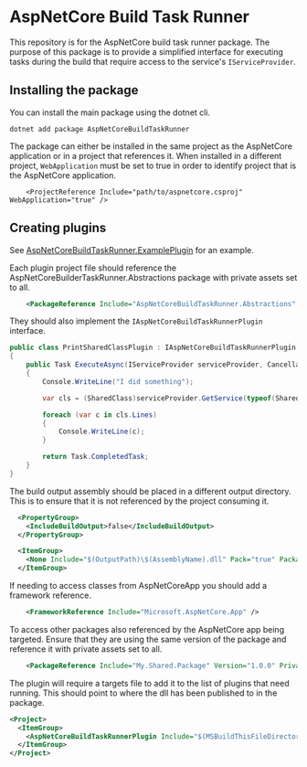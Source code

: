# AspNetCore Build Task Runner

This repository is for the AspNetCore build task runner package. The purpose of this package is to provide a simplified interface for executing tasks during the build that require access to the service's `IServiceProvider`.

## Installing the package

You can install the main package using the dotnet cli.
```
dotnet add package AspNetCoreBuildTaskRunner
```

The package can either be installed in the same project as the AspNetCore application or in a project that references it. When installed in a different project, `WebApplication` must be set to true in order to identify project that is the AspNetCore application.

```
    <ProjectReference Include="path/to/aspnetcore.csproj" WebApplication="true" />
```

## Creating plugins

See [AspNetCoreBuildTaskRunner.ExamplePlugin](test/AspNetCoreBuildTaskRunner.ExamplePlugin) for an example.

Each plugin project file should reference the AspNetCoreBuilderTaskRunner.Abstractions package with private assets set to all.

```xml
    <PackageReference Include="AspNetCoreBuildTaskRunner.Abstractions" Version="1.0.0" PrivateAssets="all" />
```

They should also implement the `IAspNetCoreBuildTaskRunnerPlugin` interface.

```csharp
public class PrintSharedClassPlugin : IAspNetCoreBuildTaskRunnerPlugin
{
    public Task ExecuteAsync(IServiceProvider serviceProvider, CancellationToken cancellationToken)
    {
        Console.WriteLine("I did something");

        var cls = (SharedClass)serviceProvider.GetService(typeof(SharedClass))!;

        foreach (var c in cls.Lines)
        {
            Console.WriteLine(c);
        }

        return Task.CompletedTask;
    }
}
```

The build output assembly should be placed in a different output directory. This is to ensure that it is not referenced by the project consuming it.

```xml
  <PropertyGroup>
    <IncludeBuildOutput>false</IncludeBuildOutput>
  </PropertyGroup>

  <ItemGroup>
    <None Include="$(OutputPath)\$(AssemblyName).dll" Pack="true" PackagePath="aspnetcorebuildtaskrunnerplugin" Visible="false" />
  </ItemGroup>
```

If needing to access classes from AspNetCoreApp you should add a framework reference.

```xml
    <FrameworkReference Include="Microsoft.AspNetCore.App" />
```

To access other packages also referenced by the AspNetCore app being targeted. Ensure that they are using the same version of the package and reference it with private assets set to all.

```xml
    <PackageReference Include="My.Shared.Package" Version="1.0.0" PrivateAssets="all" />
```

The plugin will require a targets file to add it to the list of plugins that need running. This should point to where the dll has been published to in the package.

```xml
<Project>
  <ItemGroup>
    <AspNetCoreBuildTaskRunnerPlugin Include="$(MSBuildThisFileDirectory)..\aspnetcorebuildtaskrunnerplugin\AspNetCoreBuildTaskRunner.ExamplePlugin.dll" />
  </ItemGroup>
</Project>
```
